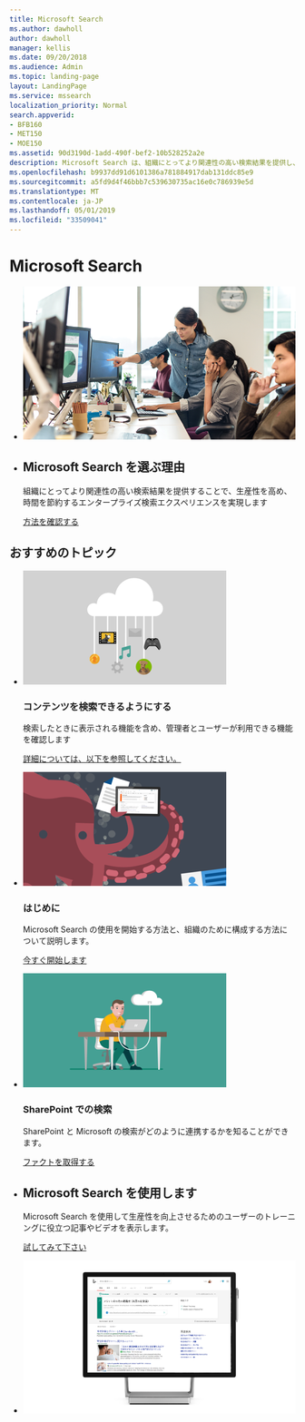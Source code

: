 ```yaml
---
title: Microsoft Search
ms.author: dawholl
author: dawholl
manager: kellis
ms.date: 09/20/2018
ms.audience: Admin
ms.topic: landing-page
layout: LandingPage
ms.service: mssearch
localization_priority: Normal
search.appverid:
- BFB160
- MET150
- MOE150
ms.assetid: 90d3190d-1add-490f-bef2-10b528252a2e
description: Microsoft Search は、組織にとってより関連性の高い検索結果を提供し、生産性の向上や時間の節約につながるエンタープライズ検索を可能にします
ms.openlocfilehash: b9937dd91d6101386a781884917dab131ddc85e9
ms.sourcegitcommit: a5fd9d4f46bbb7c539630735ac16e0c786939e5d
ms.translationtype: MT
ms.contentlocale: ja-JP
ms.lasthandoff: 05/01/2019
ms.locfileid: "33509041"
---
```

# <a name="microsoft-search"></a>Microsoft Search

<ul class="panelContent cardsW cols cols2">
    <li>
        <div class="cardSize">
            <div class="cardPadding">
                <div class="card">
                    <div class="cardImageOuter">
                        <div class="cardImage">
                            <img src="media/a40fcb56-f0f9-4924-ae36-eb0a370665e3.png" alt="People in an office, one pointing at something on a screen." />
                        </div>
                    </div>
                    <div class="cardText">
                    </div>
                </div>
            </div>
        </div>
    </li>
    <li>
        <div class="cardSize">
            <div class="cardPadding">
                <div class="card">
                    <div class="cardText">
                        <h2>Microsoft Search を選ぶ理由</h2>
                        <p>組織にとってより関連性の高い検索結果を提供することで、生産性を高め、時間を節約するエンタープライズ検索エクスペリエンスを実現します</p>
                        <p><a href="overview-microsoft-search.md">方法を確認する</a></p>
                    </div>
                </div>
            </div>
        </div>
    </li>
</ul>

<h2>おすすめのトピック</h2>

<ul class="panelContent cardsW">
    <li>
        <div class="cardSize">
            <div class="cardPadding">
                <div class="card">
                    <div class="cardImageOuter">
                        <div class="cardImage">
                            <img src="media/651172f9-f9b6-4fbe-89f3-8adf6450cd7f.png" alt="Features included in Microsoft Search" />
                        </div>
                    </div>
                    <div class="cardText">
                        <h3>コンテンツを検索できるようにする</h3>
                        <p>検索したときに表示される機能を含め、管理者とユーザーが利用できる機能を確認します</p>
                        <p><a href="make-content-easy-to-find.md">詳細については、以下を参照してください。</a></p>
                    </div>
                </div>
            </div>
        </div>
    </li>
    <li>
        <div class="cardSize">
            <div class="cardPadding">
                <div class="card">
                    <div class="cardImageOuter">
                        <div class="cardImage">
                            <img src="media/60a078b4-166d-42f4-a3b9-91c04c9001f0.png" alt="Quick for admins to set up and configure" />
                        </div>
                    </div>
                    <div class="cardText">
                        <h3>はじめに</h3>
                        <p>Microsoft Search の使用を開始する方法と、組織のために構成する方法について説明します。</p>
                        <p><a href="setup-microsoft-search.md">今すぐ開始します</a></p>
                    </div>
                </div>
            </div>
        </div>
    </li>
    <li>
        <div class="cardSize">
            <div class="cardPadding">
                <div class="card">
                    <div class="cardImageOuter">
                        <div class="cardImage">
                            <img src="media/d696a83a-6322-477a-befd-4ad102b8204d.png" alt="Frequently asked questions about Microsoft Search" />
                        </div>
                    </div>
                    <div class="cardText">
                        <h3>SharePoint での検索</h3>
                        <p>SharePoint と Microsoft の検索がどのように連携するかを知ることができます。</p>
                        <p><a href="get-started-search-in-sharepoint-online.md">ファクトを取得する</a></p>
                    </div>
                </div>
            </div>
        </div>
    </li>
</ul>

<ul class="panelContent cardsW cols cols2">
    <li>
        <div class="cardSize">
            <div class="cardPadding">
                <div class="card">
                    <div class="cardText">
                        <h2>Microsoft Search を使用します</h2>
                        <p>Microsoft Search を使用して生産性を向上させるためのユーザーのトレーニングに役立つ記事やビデオを表示します。 </p>
                        <p><a href="https://go.microsoft.com/fwlink/?linkid=2090946">試してみて下さい</a></p>
                    </div>
                </div>
            </div>
        </div>
    </li>
    <li>
        <div class="cardSize">
            <div class="cardPadding">
                <div class="card">
                    <div class="cardImageOuter">
                        <div class="cardImage">
                            <img src="media/c8456838-c6db-41f7-9e84-eebfd9c5b0b8.png" alt="How work results appear in Bing" />
                        </div>
                    </div>
                    <div class="cardText">
                    </div>
                </div>
            </div>
        </div>
    </li>
</ul>
